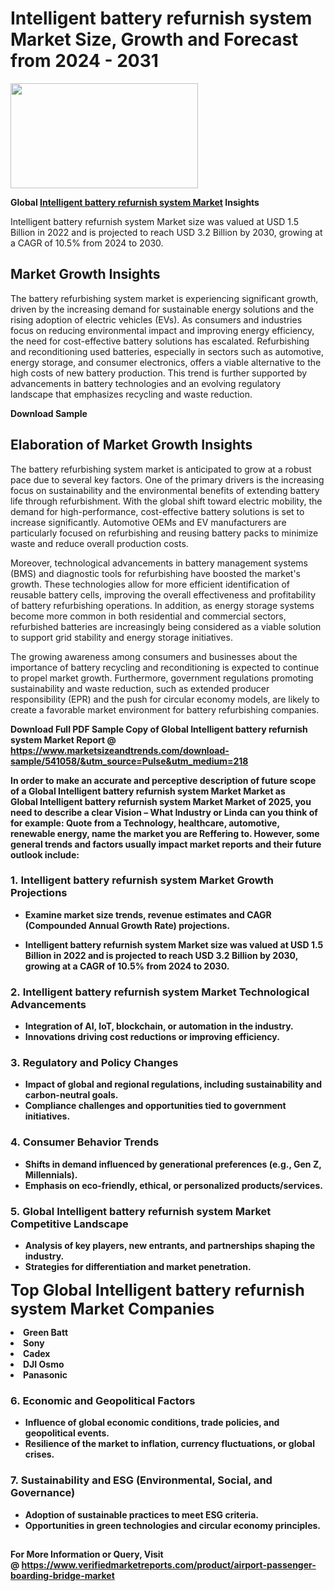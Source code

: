 <H1>Intelligent battery refurnish system Market Size, Growth and Forecast from 2024 - 2031</H1><img class="aligncenter size-medium wp-image-584254" src="https://thirdeyenews.in/wp-content/uploads/2024/09/Global-Market-Research-300x168.jpeg" alt="" width="300" height="168" /><p><strong>Global&nbsp;<a href="https://www.marketsizeandtrends.com/download-sample/541058/&amp;utm_source=Pulse&amp;utm_medium=218">Intelligent battery refurnish system Market</a> Insights</strong></p><p>Intelligent battery refurnish system Market size was valued at USD 1.5 Billion in 2022 and is projected to reach USD 3.2 Billion by 2030, growing at a CAGR of 10.5% from 2024 to 2030.</p><p><h2>Market Growth Insights</h2> <p>The battery refurbishing system market is experiencing significant growth, driven by the increasing demand for sustainable energy solutions and the rising adoption of electric vehicles (EVs). As consumers and industries focus on reducing environmental impact and improving energy efficiency, the need for cost-effective battery solutions has escalated. Refurbishing and reconditioning used batteries, especially in sectors such as automotive, energy storage, and consumer electronics, offers a viable alternative to the high costs of new battery production. This trend is further supported by advancements in battery technologies and an evolving regulatory landscape that emphasizes recycling and waste reduction.</p> <p><strong>Download Sample</strong></p> <h2>Elaboration of Market Growth Insights</h2> <p>The battery refurbishing system market is anticipated to grow at a robust pace due to several key factors. One of the primary drivers is the increasing focus on sustainability and the environmental benefits of extending battery life through refurbishment. With the global shift toward electric mobility, the demand for high-performance, cost-effective battery solutions is set to increase significantly. Automotive OEMs and EV manufacturers are particularly focused on refurbishing and reusing battery packs to minimize waste and reduce overall production costs.</p> <p>Moreover, technological advancements in battery management systems (BMS) and diagnostic tools for refurbishing have boosted the market's growth. These technologies allow for more efficient identification of reusable battery cells, improving the overall effectiveness and profitability of battery refurbishing operations. In addition, as energy storage systems become more common in both residential and commercial sectors, refurbished batteries are increasingly being considered as a viable solution to support grid stability and energy storage initiatives.</p> <p>The growing awareness among consumers and businesses about the importance of battery recycling and reconditioning is expected to continue to propel market growth. Furthermore, government regulations promoting sustainability and waste reduction, such as extended producer responsibility (EPR) and the push for circular economy models, are likely to create a favorable market environment for battery refurbishing companies.</p> <p><strong></p><p><span class=""><strong>Download Full PDF Sample Copy of Global Intelligent battery refurnish system Market Report</strong> @ <a href="https://www.marketsizeandtrends.com/download-sample/541058/&amp;utm_source=Pulse&amp;utm_medium=218" target="_blank">https://www.marketsizeandtrends.com/download-sample/541058/&amp;utm_source=Pulse&amp;utm_medium=218</a></span></p><p>In order to make an accurate and perceptive description of future scope of a Global&nbsp;Intelligent battery refurnish system Market Market as Global&nbsp;Intelligent battery refurnish system Market Market of 2025, you need to describe a clear Vision &ndash; What Industry or Linda can you think of for example: Quote from a Technology, healthcare, automotive, renewable energy, name the market you are Reffering to. However, some general trends and factors usually impact market reports and their future outlook include:</p><h3>1.&nbsp;<strong>Intelligent battery refurnish system Market Growth Projections</strong></h3><ul><li>Examine market size trends, revenue estimates and CAGR (Compounded Annual Growth Rate) projections.</li><li><p>Intelligent battery refurnish system Market size was valued at USD 1.5 Billion in 2022 and is projected to reach USD 3.2 Billion by 2030, growing at a CAGR of 10.5% from 2024 to 2030.</p></li></ul><h3>2.&nbsp;<strong>Intelligent battery refurnish system Market Technological Advancements</strong></h3><ul><li>Integration of AI, IoT, blockchain, or automation in the industry.</li><li>Innovations driving cost reductions or improving efficiency.</li></ul><h3>3.&nbsp;<strong>Regulatory and Policy Changes</strong></h3><ul><li>Impact of global and regional regulations, including sustainability and carbon-neutral goals.</li><li>Compliance challenges and opportunities tied to government initiatives.</li></ul><h3>4.&nbsp;<strong>Consumer Behavior Trends</strong></h3><ul><li>Shifts in demand influenced by generational preferences (e.g., Gen Z, Millennials).</li><li>Emphasis on eco-friendly, ethical, or personalized products/services.</li></ul><h3>5.&nbsp;<strong>Global Intelligent battery refurnish system Market Competitive Landscape</strong></h3><ul><li>Analysis of key players, new entrants, and partnerships shaping the industry.</li><li>Strategies for differentiation and market penetration.</li></ul><p data-pm-slice="1 1 []"><span style="color: inherit; font-family: inherit; font-size: 25px;">Top Global Intelligent battery refurnish system Market Companies</span></p><div class="" data-test-id=""><p><li>Green Batt</li><li> Sony</li><li> Cadex</li><li> DJI Osmo</li><li> Panasonic</li></p></div><h3>6.&nbsp;<strong>Economic and Geopolitical Factors</strong></h3><ul><li>Influence of global economic conditions, trade policies, and geopolitical events.</li><li>Resilience of the market to inflation, currency fluctuations, or global crises.</li></ul><h3>7.&nbsp;<strong>Sustainability and ESG (Environmental, Social, and Governance)</strong></h3><ul><li>Adoption of sustainable practices to meet ESG criteria.</li><li>Opportunities in green technologies and circular economy principles.</li></ul><h2><strong style="font-size: 14px;">For More Information or Query, Visit @&nbsp;</strong><a style="background-color: #ffffff; font-size: 14px;" href="https://www.marketsizeandtrends.com/report/intelligent-battery-refurnish-system-market/" target="_blank">https://www.verifiedmarketreports.com/product/airport-passenger-boarding-bridge-market</a></h2>
